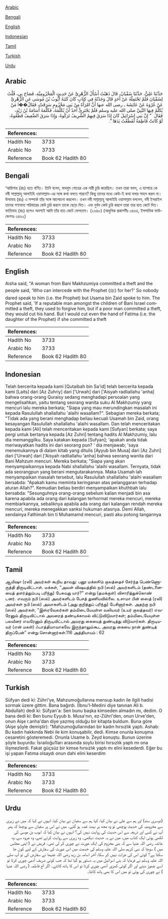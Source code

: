 [Arabic](#arabic)

[Bengali](#bengali)

[English](#english)

[Indonesian](#indonesian)

[Tamil](#tamil)

[Turkish](#turkish)

[Urdu](#urdu)

## Arabic


<div dir="rtl" lang="ar" style={{fontSize:'larger',backgroundColor:'#f8f9fa',padding:20}}>
حَدَّثَنَا عَلِيٌّ، حَدَّثَنَا سُفْيَانُ، قَالَ ذَهَبْتُ أَسْأَلُ الزُّهْرِيَّ عَنْ حَدِيثِ الْمَخْزُومِيَّةِ، فَصَاحَ بِي، قُلْتُ لِسُفْيَانَ فَلَمْ تَحْتَمِلْهُ عَنْ أَحَدٍ قَالَ وَجَدْتُهُ فِي كِتَابٍ كَانَ كَتَبَهُ أَيُّوبُ بْنُ مُوسَى عَنِ الزُّهْرِيِّ عَنْ عُرْوَةَ عَنْ عَائِشَةَ ـ رضى الله عنها أَنَّ امْرَأَةً مِنْ بَنِي مَخْزُومٍ سَرَقَتْ، فَقَالُ��ا مَنْ يُكَلِّمُ فِيهَا النَّبِيَّ صلى الله عليه وسلم فَلَمْ يَجْتَرِئْ أَحَدٌ أَنْ يُكَلِّمَهُ، فَكَلَّمَهُ أُسَامَةُ بْنُ زَيْدٍ، فَقَالَ ‏ "‏ إِنَّ بَنِي إِسْرَائِيلَ كَانَ إِذَا سَرَقَ فِيهِمُ الشَّرِيفُ تَرَكُوهُ، وَإِذَا سَرَقَ الضَّعِيفُ قَطَعُوهُ، لَوْ كَانَتْ فَاطِمَةُ لَقَطَعْتُ يَدَهَا ‏"‏‏.‏
</div>
<div style={{backgroundColor:'#f8f9fa',padding:20, marginBottom: 10}}><table> <thead> <tr> <th>References:</th> <th></th> </tr> </thead> <tbody><tr><td>Hadith No</td><td>3733</td></tr><tr><td>Arabic No</td><td>3733</td></tr><tr><td>Reference</td><td>Book 62 Hadith 80</td></tr></tbody></table></div>

## Bengali


<div dir="ltr" lang="bn" style={{fontSize:'larger',backgroundColor:'#f8f9fa',padding:20}}>
‘আয়িশাহ (রাঃ) হতে বর্ণিত। তিনি বলেন, মাখযুম গোত্রের এক নারী চুরি করেছিল। তখন তারা বলল, এ ব্যাপারে কে নবী সাল্লাল্লাহু আলাইহি ওয়াসাল্লাম-এর সঙ্গে কথা বলতে পারবে? কিন্তু তাদের মধ্যে কেউ-ই কথা বলার সাহস করল না। উসামাহ (রাঃ) এ সম্পর্কে তাঁর সঙ্গে আলোচনা করলেন। তখন নবী সাল্লাল্লাহু আলাইহি ওয়াসাল্লাম বললেন, বনী ইসরাইল তাদের গণ্যমান্য পরিবারের কেউ চুরি করলে তাকে ছেড়ে দিত। এবং দুর্বল কেউ চুরি করলে তারা তার হাত কেটে দিত। ফাতিমাহ (রাঃ) হলেও অবশ্যই আমি তাঁর হাত কেটে ফেলতাম। (২৬৪৮) (আধুনিক প্রকাশনীঃ ৩৪৫৪, ইসলামিক ফাউন্ডেশনঃ ৩৪৬২)
</div>
<div style={{backgroundColor:'#f8f9fa',padding:20, marginBottom: 10}}><table> <thead> <tr> <th>References:</th> <th></th> </tr> </thead> <tbody><tr><td>Hadith No</td><td>3733</td></tr><tr><td>Arabic No</td><td>3733</td></tr><tr><td>Reference</td><td>Book 62 Hadith 80</td></tr></tbody></table></div>

## English


<div dir="ltr" lang="en" style={{fontSize:'larger',backgroundColor:'#f8f9fa',padding:20}}>
Aisha said, "A woman from Bani Makhzumiya committed a theft and the people said, 'Who can intercede with the Prophet (ﷺ) for her?' So nobody dared speak to him (i.e. the Prophet) but Usama bin Zaid spoke to him. The Prophet said, 'If a reputable man amongst the children of Bani Israel committed a theft, they used to forgive him, but if a poor man committed a theft, they would cut his hand. But I would cut even the hand of Fatima (i.e. the daughter of the Prophet) if she committed a theft
</div>
<div style={{backgroundColor:'#f8f9fa',padding:20, marginBottom: 10}}><table> <thead> <tr> <th>References:</th> <th></th> </tr> </thead> <tbody><tr><td>Hadith No</td><td>3733</td></tr><tr><td>Arabic No</td><td>3733</td></tr><tr><td>Reference</td><td>Book 62 Hadith 80</td></tr></tbody></table></div>

## Indonesian


<div dir="ltr" lang="id" style={{fontSize:'larger',backgroundColor:'#f8f9fa',padding:20}}>
Telah bercerita kepada kami [Qutaibah bin Sa'id] telah bercerita kepada kami [Laits] dari [Az Zuhriy] dari ['Urwah] dari ['Aisyah radliallahu 'anha] bahwa orang-orang Quraisy sedang menghadapi persoalan yang mengelisahkan, yaitu tentang seorang wanita suku Al Makhzumiy yang mencuri lalu mereka berkata; "Siapa yang mau merundingkan masalah ini kepada Rasulullah shallallahu 'alaihi wasallam?". Sebagian mereka berkata; "Tidak ada yang berani menghadap beliau kecuali Usamah bin Zaid, orang kesayangan Rasulullah shallallahu 'alaihi wasallam. Dan telah menceritakan kepada kami [Ali] telah menceritakan kepada kami [Sufyan] berkata; saya pergi untuk bertanya kepada [Az Zuhri] tentang hadits Al Makhzumiy, lalu dia memanggilku. Saya katakan kepada [Sufyan]; 'apakah anda tidak meriwayatkan hadits ini dari seorang pun? ' dia menjawab; 'saya menemukannya di dalam kitab yang ditulis [Ayyub bin Musa] dari [Az Zuhri] dari ['Urwah] dari ['Aisyah radliallahu 'anha] bahwa seorang wanita dari Bani Mahzum mencuri. Mereka berkata; "Siapa yang akan menyampaikannya kepada Nabi shallallahu 'alaihi wasallam. Ternyata, tidak ada seorangpun yang berani mengutarakannya. Maka Usamah lah menyampaikan masalah tersebut, lalu Rasulullah shallallahu 'alaihi wasallam bersabda: "Apakah kamu meminta keringanan atas pelanggaran terhadap aturan Allah?". Kemudian beliau berdiri menyampaikan khuthbah lalu bersabda: "Sesunguhnya orang-orang sebelum kalian menjadi bin asa karena apabila ada orang dari kalangan terhormat mereka mencuri, mereka membiarkannya, sebaliknya apabila ada orang dari kalangan rendah mereka mencuri, mereka menegakkan sanksi hukuman atasnya. Demi Allah, sendainya Fathimah bin ti Muhamamd mencuri, pasti aku potong tangannya
</div>
<div style={{backgroundColor:'#f8f9fa',padding:20, marginBottom: 10}}><table> <thead> <tr> <th>References:</th> <th></th> </tr> </thead> <tbody><tr><td>Hadith No</td><td>3733</td></tr><tr><td>Arabic No</td><td>3733</td></tr><tr><td>Reference</td><td>Book 62 Hadith 80</td></tr></tbody></table></div>

## Tamil


<div dir="ltr" lang="ta" style={{fontSize:'larger',backgroundColor:'#f8f9fa',padding:20}}>
ஆயிஷா (ரலி) அவர்கள் கூறிய தாவது: பனூ மக்ஸூம் குலத்தைச் சேர்ந்த பெண்ணொருத்தி திருடிவிட்டாள். மக்கள், “அவள் விஷயத்தில் நபி (ஸல்) அவர்களிடம் (தண்டனையைத் தளர்த்தும்படி பரிந்து) பேசுவது யார்?” என்று (தமக்குள்) விசாரித்துக்கொண் டனர். எவரும் நபி (ஸல்) அவர்களிடம் பேசத் துணியவில்லை. உசாமா பின் ஸைத் (ரலி) அவர்கள் நபி (ஸல்) அவாகளிடம் (அது குறித்துப் பரிந்து) பேசினார்கள். அதற்கு நபி (ஸல்) அவர்கள், “இஸ்ரவேலர்கள் தம்மிடையேயுள்ள வலியவர் (உயர் குலத்தவர்) எவரேனும் திருடிவிட்டால் அவரைத் தண்டிக்காமல் விட்டுவிடுவார்கள்; தம்மிடையேயுள்ள பலவீனர் எவரேனும் திருடிவிட்டால் அவரது கையைத் துண்டித்து விடுவார்கள். திருடியவர் (என் மகள்) ஃபாத்திமாவாகவே இருந்தாலும்கூட அவரது கையை நான் துண்டித் திருப்பேன்” என்று சொன்னார்கள்.116 அத்தியாயம் : 62
</div>
<div style={{backgroundColor:'#f8f9fa',padding:20, marginBottom: 10}}><table> <thead> <tr> <th>References:</th> <th></th> </tr> </thead> <tbody><tr><td>Hadith No</td><td>3733</td></tr><tr><td>Arabic No</td><td>3733</td></tr><tr><td>Reference</td><td>Book 62 Hadith 80</td></tr></tbody></table></div>

## Turkish


<div dir="ltr" lang="tr" style={{fontSize:'larger',backgroundColor:'#f8f9fa',padding:20}}>
Süfyan dedi ki: Zühri'ye, Mahzumoğullarına mensup kadın ile ilgili hadisi sormak üzere gittim. Bana bağırdı. (İbnu'l-Medini diye tanınan Ali b. Abdullah) dedi ki: Süfyan'a: Sen bunu başka kimseden almadın mı, dedim. O bana dedi ki: Ben bunu Eyyub b. Musa'nın, ez-Zühri'den, onun Urve'den, onun Aişe r.anha'dan diye yazmış olduğu bir kitapta buldum. Buna göre (Aişe şöyle demiştir): "Mahzumoğullarından bir kadın hırsızlık yaptı. Ashab: Bu kadın hakkında Nebi ile kim konuşabilir, dedi. Kimse onunla konuşma cesaretini gösteremedi. Onunla Usame b. Zeyd konuştu. Bunun üzerine şöyle buyurdu: İsrailoğu1ları arasında soylu birisi hırsızlık yaptı mı ona ilişmezlerdi. Fakat güçsüz bir kimse hırsızlık yaptı mı elini kesederdi. Eğer bu işi yapan Fatıma olsaydı onun dahi elini keserdim
</div>
<div style={{backgroundColor:'#f8f9fa',padding:20, marginBottom: 10}}><table> <thead> <tr> <th>References:</th> <th></th> </tr> </thead> <tbody><tr><td>Hadith No</td><td>3733</td></tr><tr><td>Arabic No</td><td>3733</td></tr><tr><td>Reference</td><td>Book 62 Hadith 80</td></tr></tbody></table></div>

## Urdu


<div dir="rtl" lang="ur" style={{fontSize:'larger',backgroundColor:'#f8f9fa',padding:20}}>
(دوسری سند) اور ہم سے علی نے بیان کیا، کہا ہم سے سفیان نے بیان کیا، انہوں نے کہا کہ میں نے زہری سے مخزومیہ کی حدیث پوچھی تو وہ مجھ پر بہت غصہ ہو گئے۔ میں نے اس پر سفیان سے پوچھا کہ پھر آپ نے کسی اور ذریعہ سے اس حدیث کی روایت نہیں کی؟ انہوں نے بیان کیا کہ ایوب بن موسیٰ کی لکھی ہوئی ایک کتاب میں، میں نے یہ حدیث دیکھی۔ وہ زہری سے روایت کرتے تھے، وہ عروہ سے، وہ عائشہ رضی اللہ عنہا سے کہ بنی مخزوم کی ایک عورت نے چوری کر لی تھی۔ قریش نے ( اپنی مجلس میں ) سوچا کہ نبی کریم صلی اللہ علیہ وسلم کی خدمت میں اس عورت کی سفارش کے لیے کون جا سکتا ہے؟ کوئی اس کی جرات نہیں کر سکا، آخر اسامہ بن زید رضی اللہ عنہما نے سفارش کی تو آپ صلی اللہ علیہ وسلم نے فرمایا کہ بنی اسرائیل میں یہ دستور ہو گیا تھا کہ جب کوئی شریف آدمی چوری کرتا تو اسے چھوڑ دیتے اور اگر کوئی کمزور آدمی چوری کرتا تو اس کا ہاتھ کاٹتے۔ اگر آج فاطمہ ( رضی اللہ عنہا ) نے چوری کی ہوتی تو میں اس کا بھی ہاتھ کاٹتا۔
</div>
<div style={{backgroundColor:'#f8f9fa',padding:20, marginBottom: 10}}><table> <thead> <tr> <th>References:</th> <th></th> </tr> </thead> <tbody><tr><td>Hadith No</td><td>3733</td></tr><tr><td>Arabic No</td><td>3733</td></tr><tr><td>Reference</td><td>Book 62 Hadith 80</td></tr></tbody></table></div>